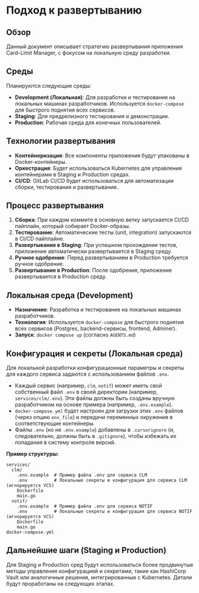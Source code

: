 # Подход к развертыванию

## Обзор

Данный документ описывает стратегию развертывания приложения Card-Limit Manager, с фокусом на локальную среду разработки.

## Среды

Планируются следующие среды:

- **Development (Локальная)**: Для разработки и тестирования на локальных машинах разработчиков. Используется `docker-compose` для быстрого поднятия всех сервисов.
- **Staging**: Для предрелизного тестирования и демонстрации.
- **Production**: Рабочая среда для конечных пользователей.

## Технологии развертывания

- **Контейнеризация**: Все компоненты приложения будут упакованы в Docker-контейнеры.
- **Оркестрация**: Будет использоваться Kubernetes для управления контейнерами в Staging и Production средах.
- **CI/CD**: GitLab CI/CD будет использоваться для автоматизации сборки, тестирования и развертывания.

## Процесс развертывания

1.  **Сборка**: При каждом коммите в основную ветку запускается CI/CD пайплайн, который собирает Docker-образы.
2.  **Тестирование**: Автоматические тесты (unit, integration) запускаются в CI/CD пайплайне.
3.  **Развертывание в Staging**: При успешном прохождении тестов, приложение автоматически развертывается в Staging среду.
4.  **Ручное одобрение**: Перед развертыванием в Production требуется ручное одобрение.
5.  **Развертывание в Production**: После одобрения, приложение развертывается в Production среду.

## Локальная среда (Development)

- **Назначение**: Разработка и тестирование на локальных машинах разработчиков.
- **Технология**: Используется `docker-compose` для быстрого поднятия всех сервисов (Postgres, backend-сервисы, frontend, Adminer).
- **Запуск**: `docker compose up` (согласно `AGENTS.md`)

## Конфигурация и секреты (Локальная среда)

Для локальной разработки конфигурационные параметры и секреты для каждого сервиса задаются с использованием файлов `.env`.

- Каждый сервис (например, `clm`, `notif`) может иметь свой собственный файл `.env` в своей директории (например, `services/clm/.env`). Эти файлы должны быть созданы вручную разработчиком на основе примера (например, `.env.example`).
- `docker-compose.yml` будет настроен для загрузки этих `.env` файлов (через опцию `env_file`) и передачи переменных окружения в соответствующие контейнеры.
- Файлы `.env` (но не `.env.example`) добавлены в `.cursorignore` (и, следовательно, должны быть в `.gitignore`), чтобы избежать их попадания в систему контроля версий.

**Пример структуры:**

```
services/
  clm/
    .env.example  # Пример файла .env для сервиса CLM
    .env          # Локальные секреты и конфигурация для сервиса CLM (игнорируется VCS)
    Dockerfile
    main.go
  notif/
    .env.example  # Пример файла .env для сервиса NOTIF
    .env          # Локальные секреты и конфигурация для сервиса NOTIF (игнорируется VCS)
    Dockerfile
    main.go
docker-compose.yml
```

## Дальнейшие шаги (Staging и Production)

Для Staging и Production сред будут использоваться более продвинутые методы управления конфигурацией и секретами, такие как HashiCorp Vault или аналогичные решения, интегрированные с Kubernetes. Детали будут проработаны на следующих этапах.
